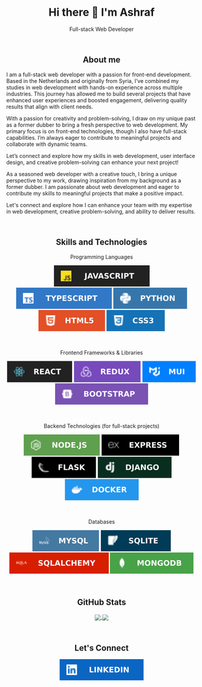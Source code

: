 
<h1 align="center"> Hi there 👋 I'm Ashraf  </h1> 
<p align="center">Full-stack Web Developer</p>

<br/>

<h2 align="center">About me</h2>

<p>
 I am a full-stack web developer with a passion for front-end development. Based in the Netherlands and originally from Syria, I’ve combined my studies in web development with hands-on experience across multiple industries. This journey has allowed me to build several projects that have enhanced user experiences and boosted engagement, delivering quality results that align with client needs.

With a passion for creativity and problem-solving, I draw on my unique past as a former dubber to bring a fresh perspective to web development. My primary focus is on front-end technologies, though I also have full-stack capabilities. I’m always eager to contribute to meaningful projects and collaborate with dynamic teams.

Let’s connect and explore how my skills in web development, user interface design, and creative problem-solving can enhance your next project!

As a seasoned web developer with a creative touch, I bring a unique perspective to my work, drawing inspiration from my background as a former dubber. I am passionate about web development and eager to contribute my skills to meaningful projects that make a positive impact.

Let's connect and explore how I can enhance your team with my expertise in web development, creative problem-solving, and ability to deliver results.
</p>

<br/>


<h2 align="center">Skills and Technologies</h2>

<p align="center"> Programming Languages</p>

<p align="center">
  <img src="https://github.com/Ashraf-Alshashaa/icons/blob/main/javascript.svg" alt="javascript" />
  <img src="https://github.com/Ashraf-Alshashaa/icons/blob/main/typescript.svg" alt="typescript" />
  <img src="https://github.com/Ashraf-Alshashaa/icons/blob/main/python.svg" alt="python" />
  <img src="https://github.com/Ashraf-Alshashaa/icons/blob/main/html.svg" alt="html" />
  <img src="https://github.com/Ashraf-Alshashaa/icons/blob/main/css.svg" alt="css" />
</p>

<br/>

<p align="center"> Frontend Frameworks & Libraries</p>

<p align="center">
  <img src="https://github.com/Ashraf-Alshashaa/icons/blob/main/react.svg" alt="react" />
  <img src="https://github.com/Ashraf-Alshashaa/icons/blob/main/redux.svg" alt="redux" />
  <img src="https://github.com/Ashraf-Alshashaa/icons/blob/main/mui.svg" alt="mui" />
  <img src="https://github.com/Ashraf-Alshashaa/icons/blob/main/bootstrap.svg" alt="bootstrap" />
</p>

<br/>

<p align="center"> Backend Technologies (for full-stack projects)</p>

<p align="center">
  <img src="https://github.com/Ashraf-Alshashaa/icons/blob/main/node.svg" alt="node" />
  <img src="https://github.com/Ashraf-Alshashaa/icons/blob/main/express.svg" alt="express" />
  <img src="https://github.com/Ashraf-Alshashaa/icons/blob/main/flask.svg" alt="flask" />
  <img src="https://github.com/Ashraf-Alshashaa/icons/blob/main/django.svg" alt="django" />
  <img src="https://github.com/Ashraf-Alshashaa/icons/blob/main/docker.svg" alt="docker" />
</p>

<br/>

<p align="center"> Databases</p>

<p align="center">
  <img src="https://github.com/Ashraf-Alshashaa/icons/blob/main/mysql.svg" alt="mysql" />
  <img src="https://github.com/Ashraf-Alshashaa/icons/blob/main/sqlite.svg" alt="sqlite" />
  <img src="https://github.com/Ashraf-Alshashaa/icons/blob/main/sqlalchemy.svg" alt="sqlalchemy" />
  <img src="https://github.com/Ashraf-Alshashaa/icons/blob/main/mongo-db.svg" alt="mongodb" />
</p>

<br/>

<h2 align="center">GitHub Stats</h2>

<p align="center">
  <a href="https://github.com/Ashraf-Ashashaa/github-readme-stats">
    <img height="320" align="center" src="https://github-readme-stats.vercel.app/api/top-langs/?username=Ashraf-Alshashaa&layout=donut-vertical"/>
  </a>
  <a href="https://github.com/Ashraf-Alshashaa" height="200">
    <img height="" width="" align="center" src="https://github-readme-stats.vercel.app/api/?username=Ashraf-Alshashaa&show_icons=true&theme=tokyonight&bg_color=light&show=reviews,discussions_started,discussions_answered,prs_merged,prs_merged_percentage" />
  </a>
</p>

<br/>

<h2 align="center">Let's Connect</h2>
<p align="center">
 <a href="https://www.linkedin.com/in/ashraf-alshashaa/">
  <img src="https://github.com/Ashraf-Alshashaa/icons/blob/main/linkedin.svg" alt="LinkedIn" />
 </a>
</p>
